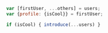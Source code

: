 ---
---
```javascript
var [firstUser, ...others] = users;
var {profile: {isCool}} = firstUser;

if (isCool) { introduce(...users) }
```
